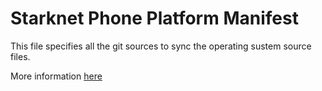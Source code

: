 # Starknet Phone Platform Manifest 

This file specifies all the git sources to sync the operating sustem source files. 

More information [here](https://gerrit.googlesource.com/git-repo/+/main/docs/manifest-format.md)
